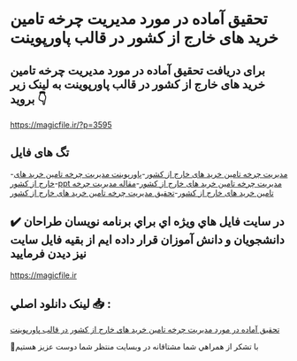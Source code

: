 # تحقیق آماده در مورد مدیریت چرخه تامین خرید های خارج از کشور در قالب پاورپوینت

## برای دریافت تحقیق آماده در مورد مدیریت چرخه تامین خرید های خارج از کشور در قالب پاورپوینت به لینک زیر بروید 👇

https://magicfile.ir/?p=3595

## تگ های فایل

-[مدیریت چرخه تامین خرید های خارج از کشور](https://magicfile.ir/product/%d8%aa%d8%ad%d9%82%db%8c%d9%82-%d9%85%d8%af%db%8c%d8%b1%db%8c%d8%aa-%da%86%d8%b1%d8%ae%d9%87-%d8%aa%d8%a7%d9%85%db%8c%d9%86-%d8%ae%d8%b1%db%8c%d8%af-%d9%87%d8%a7%db%8c-%d8%ae%d8%a7%d8%b1%d8%ac-%d8%a7%d8%b2-%da%a9%d8%b4%d9%88%d8%b1-%d9%be%d8%a7%d9%88%d8%b1%d9%be%d9%88%db%8c%d9%86%d8%aa/)-[پاورپوینت مدیریت چرخه تامین خرید های خارج از کشور](https://magicfile.ir/product/%d8%aa%d8%ad%d9%82%db%8c%d9%82-%d9%85%d8%af%db%8c%d8%b1%db%8c%d8%aa-%da%86%d8%b1%d8%ae%d9%87-%d8%aa%d8%a7%d9%85%db%8c%d9%86-%d8%ae%d8%b1%db%8c%d8%af-%d9%87%d8%a7%db%8c-%d8%ae%d8%a7%d8%b1%d8%ac-%d8%a7%d8%b2-%da%a9%d8%b4%d9%88%d8%b1-%d9%be%d8%a7%d9%88%d8%b1%d9%be%d9%88%db%8c%d9%86%d8%aa/)-[ppt مدیریت چرخه تامین خرید های خارج از کشور](https://magicfile.ir/product/%d8%aa%d8%ad%d9%82%db%8c%d9%82-%d9%85%d8%af%db%8c%d8%b1%db%8c%d8%aa-%da%86%d8%b1%d8%ae%d9%87-%d8%aa%d8%a7%d9%85%db%8c%d9%86-%d8%ae%d8%b1%db%8c%d8%af-%d9%87%d8%a7%db%8c-%d8%ae%d8%a7%d8%b1%d8%ac-%d8%a7%d8%b2-%da%a9%d8%b4%d9%88%d8%b1-%d9%be%d8%a7%d9%88%d8%b1%d9%be%d9%88%db%8c%d9%86%d8%aa/)-[مقاله مدیریت چرخه تامین خرید های خارج از کشور](https://magicfile.ir/product/%d8%aa%d8%ad%d9%82%db%8c%d9%82-%d9%85%d8%af%db%8c%d8%b1%db%8c%d8%aa-%da%86%d8%b1%d8%ae%d9%87-%d8%aa%d8%a7%d9%85%db%8c%d9%86-%d8%ae%d8%b1%db%8c%d8%af-%d9%87%d8%a7%db%8c-%d8%ae%d8%a7%d8%b1%d8%ac-%d8%a7%d8%b2-%da%a9%d8%b4%d9%88%d8%b1-%d9%be%d8%a7%d9%88%d8%b1%d9%be%d9%88%db%8c%d9%86%d8%aa/)-[تحقیق مدیریت چرخه تامین خرید های خارج از کشور](https://magicfile.ir/product/%d8%aa%d8%ad%d9%82%db%8c%d9%82-%d9%85%d8%af%db%8c%d8%b1%db%8c%d8%aa-%da%86%d8%b1%d8%ae%d9%87-%d8%aa%d8%a7%d9%85%db%8c%d9%86-%d8%ae%d8%b1%db%8c%d8%af-%d9%87%d8%a7%db%8c-%d8%ae%d8%a7%d8%b1%d8%ac-%d8%a7%d8%b2-%da%a9%d8%b4%d9%88%d8%b1-%d9%be%d8%a7%d9%88%d8%b1%d9%be%d9%88%db%8c%d9%86%d8%aa/)

## ✔️ در سايت فايل هاي ويژه اي براي برنامه نويسان طراحان دانشجويان و دانش آموزان قرار داده ايم از بقيه فايل سايت نيز ديدن فرماييد

https://magicfile.ir


## لينک دانلود اصلي 📥 :

[تحقیق آماده در مورد مدیریت چرخه تامین خرید های خارج از کشور در قالب پاورپوینت](https://magicfile.ir/product/%d8%aa%d8%ad%d9%82%db%8c%d9%82-%d9%85%d8%af%db%8c%d8%b1%db%8c%d8%aa-%da%86%d8%b1%d8%ae%d9%87-%d8%aa%d8%a7%d9%85%db%8c%d9%86-%d8%ae%d8%b1%db%8c%d8%af-%d9%87%d8%a7%db%8c-%d8%ae%d8%a7%d8%b1%d8%ac-%d8%a7%d8%b2-%da%a9%d8%b4%d9%88%d8%b1-%d9%be%d8%a7%d9%88%d8%b1%d9%be%d9%88%db%8c%d9%86%d8%aa/) 


🙏با تشکر از همراهي شما مشتاقانه در وبسایت منتظر شما دوست عزیز هستیم

